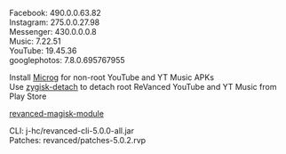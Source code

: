 Facebook: 490.0.0.63.82  
Instagram: 275.0.0.27.98  
Messenger: 430.0.0.0.8  
Music: 7.22.51  
YouTube: 19.45.36  
googlephotos: 7.8.0.695767955  

Install [Microg](https://github.com/ReVanced/GmsCore/releases) for non-root YouTube and YT Music APKs  
Use [zygisk-detach](https://github.com/j-hc/zygisk-detach) to detach root ReVanced YouTube and YT Music from Play Store  

[revanced-magisk-module](https://github.com/j-hc/revanced-magisk-module)
  
CLI: j-hc/revanced-cli-5.0.0-all.jar  
Patches: revanced/patches-5.0.2.rvp    
